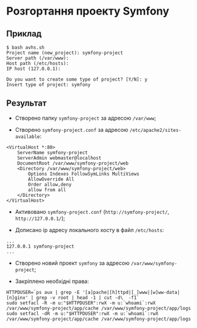 # Розгортання проекту Symfony
## Приклад
```
$ bash avhs.sh
Project name (new_project): symfony-project
Server path (/var/www):
Host path (/etc/hosts):
IP host (127.0.0.1):

Do you want to create some type of project? [Y/N]: y
Insert type of project: symfony
```
## Результат
* Створено папку `symfony-project` за адресою `/var/www`;

* Створено `symfony-project.conf` за адресою `/etc/apache2/sites-available`:

```
<VirtualHost *:80>
 	ServerName symfony-project
 	ServerAdmin webmaster@localhost
 	DocumentRoot /var/www/symfony-project/web
 	<Directory /var/www/symfony-project/web>
 		Options Indexes FollowSymLinks MultiViews
 		AllowOverride All
 		Order allow,deny
 		allow from all
 	</Directory>
</VirtualHost>

```
* Активовано `symfony-project.conf` (`http://symfony-project/`, `http://127.0.0.1/`);

* Дописано ip адресу локального хосту в файл `/etc/hosts`:

```
...
127.0.0.1 symfony-project
...
```

* Створено новий проект `symfony` за адресою `/var/www/symfony-project`;

* Закріплено необхідні права:

```
HTTPDUSER=`ps aux | grep -E '[a]pache|[h]ttpd|[_]www|[w]ww-data|[n]ginx' | grep -v root | head -1 | cut -d\  -f1`
sudo setfacl -R -m u:"$HTTPDUSER":rwX -m u:`whoami`:rwX /var/www/symfony-project/app/cache /var/www/symfony-project/app/logs
sudo setfacl -dR -m u:"$HTTPDUSER":rwX -m u:`whoami`:rwX /var/www/symfony-project/app/cache /var/www/symfony-project/app/logs
```
